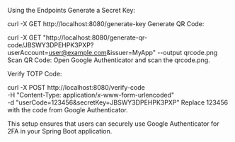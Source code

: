 Using the Endpoints
Generate a Secret Key:

curl -X GET http://localhost:8080/generate-key
Generate QR Code:

curl -X GET "http://localhost:8080/generate-qr-code/JBSWY3DPEHPK3PXP?userAccount=user@example.com&issuer=MyApp" --output qrcode.png
Scan QR Code:
Open Google Authenticator and scan the qrcode.png.

Verify TOTP Code:

curl -X POST http://localhost:8080/verify-code \
-H "Content-Type: application/x-www-form-urlencoded" \
-d "userCode=123456&secretKey=JBSWY3DPEHPK3PXP"
Replace 123456 with the code from Google Authenticator.

This setup ensures that users can securely use Google Authenticator for 2FA in your Spring Boot application.